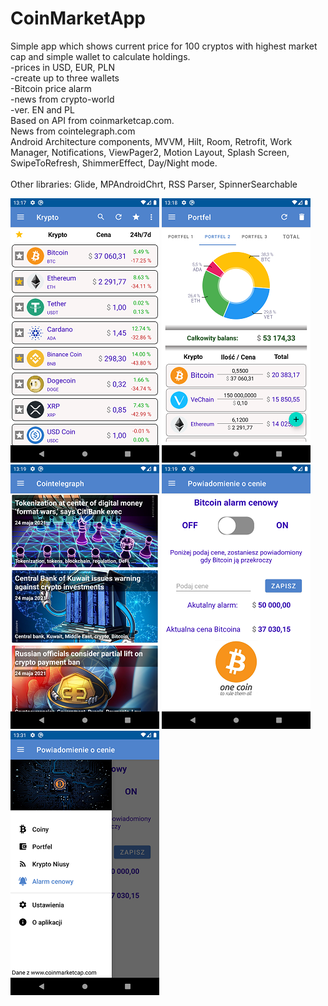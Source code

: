 # CoinMarketApp

Simple app which shows current  price for 100 cryptos with highest market cap and simple wallet to calculate holdings.<br>
-prices in USD, EUR, PLN<br>
-create up to three wallets<br>
-Bitcoin price alarm<br>
-news from crypto-world<br>
-ver. EN and PL
<br>
Based on API from coinmarketcap.com.<br>
News from cointelegraph.com
<br>
Android Architecture components, MVVM, Hilt, Room, Retrofit, Work Manager, Notifications, ViewPager2, Motion Layout, Splash Screen, SwipeToRefresh, ShimmerEffect, Day/Night mode.<br>
<br>
Other libraries:
Glide, MPAndroidChrt, RSS Parser, SpinnerSearchable
<br>

![Screenshoto](https://github.com/pawel-hn/CoinMarketApp/blob/master/screen_list.png) ![Screenshoto](https://github.com/pawel-hn/CoinMarketApp/blob/master/screen_wallet.png) ![Screenshoto](https://github.com/pawel-hn/CoinMarketApp/blob/master/screen_news.png) ![Screenshoto](https://github.com/pawel-hn/CoinMarketApp/blob/master/screen_alarm.png) ![Screenshoto](https://github.com/pawel-hn/CoinMarketApp/blob/master/screen_drawer.png)
